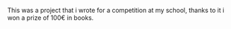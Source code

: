 This was a project that i wrote for a competition at my school, thanks to it i won a prize of 100€ in books.
